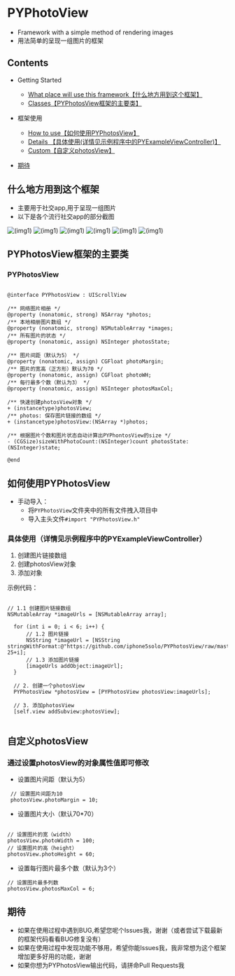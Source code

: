 # PYPhotoView
- Framework with a simple method of rendering images
- 用法简单的呈现一组图片的框架

## Contents
* Getting Started
  * [What place will use this framework【什么地方用到这个框架】](#什么地方用到这个框架啊啊)
  * [Classes【PYPhotosView框架的主要类】](#PYPhotosView框架的主要类)
  
* 框架使用
  * [How to use【如何使用PYPhotosView】](#如何使用PYPhotosView)
  * [Details 【具体使用(详情见示例程序中的PYExampleViewController)】](#具体使用（详情见示例程序中的PYExampleViewController）)
  * [Custom【自定义photosView】](#自定义photosView)
  
* [期待](#期待什么)


## <a id="什么地方用到这个框架啊啊"></a>什么地方用到这个框架

- 主要用于社交app,用于呈现一组图片
- 以下是各个流行社交app的部分截图

![(img1)](https://github.com/iphone5solo/learngit/raw/master/imagesForPhotosView/images/IMG_0225.PNG)
![(img1)](https://github.com/iphone5solo/learngit/raw/master/imagesForPhotosView/images/IMG_0226.PNG)
![(img1)](https://github.com/iphone5solo/learngit/raw/master/imagesForPhotosView/images/IMG_0227.PNG)
![(img1)](https://github.com/iphone5solo/learngit/raw/master/imagesForPhotosView/images/IMG_0228.PNG)
![(img1)](https://github.com/iphone5solo/learngit/raw/master/imagesForPhotosView/images/IMG_0229.PNG)
![(img1)](https://github.com/iphone5solo/learngit/raw/master/imagesForPhotosView/images/IMG_0230.PNG)

## <a id="PYPhotosView框架的主要类"></a>PYPhotosView框架的主要类


### PYPhotosView
```objc

@interface PYPhotosView : UIScrollView

/** 网络图片相册 */
@property (nonatomic, strong) NSArray *photos;
/** 本地相册图片数组 */
@property (nonatomic, strong) NSMutableArray *images;
/** 所有图片的状态 */
@property (nonatomic, assign) NSInteger photosState;

/** 图片间距（默认为5） */
@property (nonatomic, assign) CGFloat photoMargin;
/** 图片的宽高（正方形）默认为70 */
@property (nonatomic, assign) CGFloat photoWH;
/** 每行最多个数（默认为3） */
@property (nonatomic, assign) NSInteger photosMaxCol;

/** 快速创建photosView对象 */
+ (instancetype)photosView;
/** photos: 保存图片链接的数组 */
+ (instancetype)photosView:(NSArray *)photos;

/** 根据图片个数和图片状态自动计算出PYPhontosView的size */
- (CGSize)sizeWithPhotoCount:(NSInteger)count photosState:(NSInteger)state;

@end

```

## <a id="如何使用PYPhotosView"></a>如何使用PYPhotosView

* 手动导入：
  - 将`PYPhotosView`文件夹中的所有文件拽入项目中
  - 导入主头文件`#import "PYPhotosView.h"`
  
### <a id="具体使用（详情见示例程序中的PYExampleViewController）"></a>具体使用（详情见示例程序中的PYExampleViewController）

1. 创建图片链接数组
2. 创建photosView对象
3. 添加对象


示例代码：

```objc

// 1.1 创建图片链接数组
NSMutableArray *imageUrls = [NSMutableArray array];
   
  for (int i = 0; i < 6; i++) {
      // 1.2 图片链接
      NSString *imageUrl = [NSString stringWithFormat:@"https://github.com/iphone5solo/PYPhotosView/raw/master/images/IMG_02%02d.PNG", 25+i];
      // 1.3 添加图片链接
      [imageUrls addObject:imageUrl];
  }
  
  // 2. 创建一个photosView
  PYPhotosView *photosView = [PYPhotosView photosView:imageUrls];
  
  // 3. 添加photosView
  [self.view addSubview:photosView];
  
```
  
## <a id="自定义photosView"></a>自定义photosView

### 通过设置photosView的对象属性值即可修改
* 设置图片间距（默认为5）
```objc
 // 设置图片间距为10
 photosView.photoMargin = 10;
```

* 设置图片大小（默认70\*70）

```objc

// 设置图片的宽（width）
photosView.photoWidth = 100;
// 设置图片的高（height）
photosView.photoHeight = 60;

```

* 设置每行图片最多个数（默认为3个）
```objc
// 设置图片最多列数
photosView.photosMaxCol = 6;

```
## <a id="期待什么"></a>期待

- 如果在使用过程中遇到BUG,希望您呢个Issues我，谢谢（或者尝试下载最新的框架代码看看BUG修复没有）
- 如果在使用过程中发现功能不够用，希望你能Issues我，我非常想为这个框架增加更多好用的功能，谢谢
- 如果你想为PYPhotosView输出代码，请拼命Pull Requests我
